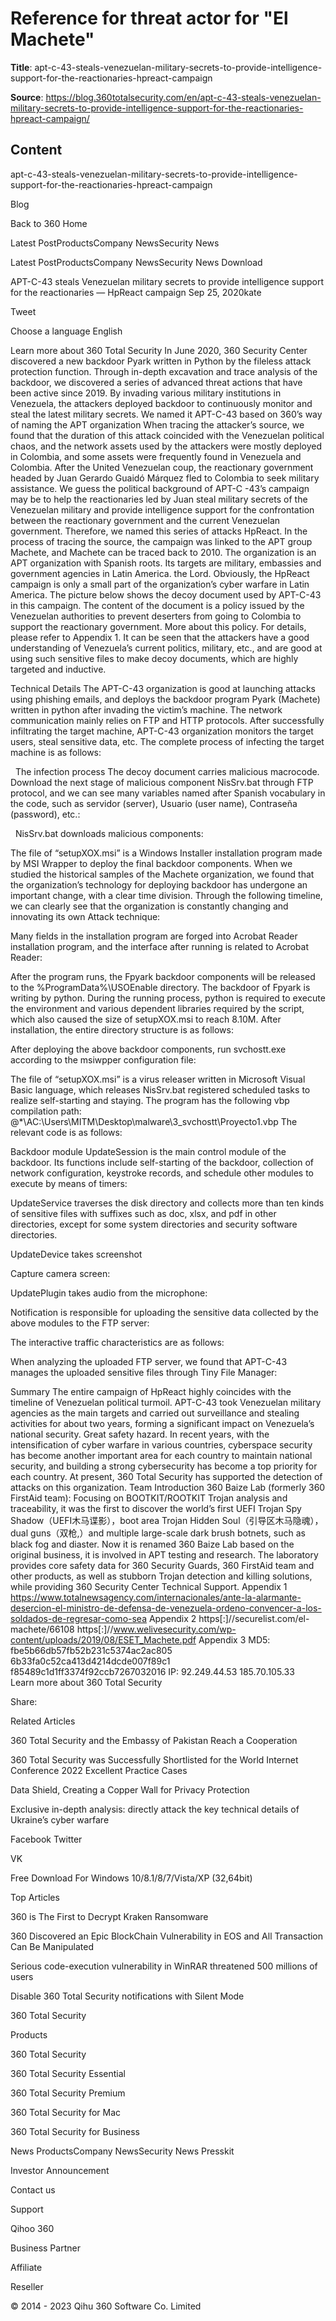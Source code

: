 # Reference for threat actor for "El Machete"

**Title**: apt-c-43-steals-venezuelan-military-secrets-to-provide-intelligence-support-for-the-reactionaries-hpreact-campaign

**Source**: https://blog.360totalsecurity.com/en/apt-c-43-steals-venezuelan-military-secrets-to-provide-intelligence-support-for-the-reactionaries-hpreact-campaign/

## Content





















apt-c-43-steals-venezuelan-military-secrets-to-provide-intelligence-support-for-the-reactionaries-hpreact-campaign


































 















Blog










Back to 360 Home





Latest PostProductsCompany NewsSecurity News 





Latest PostProductsCompany NewsSecurity News 
Download







APT-C-43 steals Venezuelan military secrets to provide intelligence support for the reactionaries  — HpReact campaign
Sep 25, 2020kate



Tweet



Choose a language
English

 


Learn more about 360 Total Security
In June 2020, 360 Security Center discovered a new backdoor Pyark written in Python by the fileless attack protection function. Through in-depth excavation and trace analysis of the backdoor, we discovered a series of advanced threat actions that have been active since 2019. By invading various military institutions in Venezuela, the attackers deployed backdoor to continuously monitor and steal the latest military secrets. We named it APT-C-43 based on 360’s way of naming the APT organization
When tracing the attacker’s source, we found that the duration of this attack coincided with the Venezuelan political chaos, and the network assets used by the attackers were mostly deployed in Colombia, and some assets were frequently found in Venezuela and Colombia. After the United Venezuelan coup, the reactionary government headed by Juan Gerardo Guaidó Márquez fled to Colombia to seek military assistance. We guess the political background of APT-C -43’s campaign may be to help the reactionaries led by Juan steal military secrets of the Venezuelan military and provide intelligence support for the confrontation between the reactionary government and the current Venezuelan government. Therefore, we named this series of attacks HpReact.
In the process of tracing the source, the campaign was linked to the APT group Machete, and Machete can be traced back to 2010. The organization is an APT organization with Spanish roots. Its targets are military, embassies and government agencies in Latin America. the Lord. Obviously, the HpReact campaign is only a small part of the organization’s cyber warfare in Latin America.
The picture below shows the decoy document used by APT-C-43 in this campaign. The content of the document is a policy issued by the Venezuelan authorities to prevent deserters from going to Colombia to support the reactionary government. More about this policy. For details, please refer to Appendix 1. It can be seen that the attackers have a good understanding of Venezuela’s current politics, military, etc., and are good at using such sensitive files to make decoy documents, which are highly targeted and inductive.

Technical Details
The APT-C-43 organization is good at launching attacks using phishing emails, and deploys the backdoor program Pyark (Machete) written in python after invading the victim’s machine. The network communication mainly relies on FTP and HTTP protocols. After successfully infiltrating the target machine, APT-C-43 organization monitors the target users, steal sensitive data, etc. The complete process of infecting the target machine is as follows:

 
The infection process
The decoy document carries malicious macrocode. Download the next stage of malicious component NisSrv.bat through FTP protocol, and we can see many variables named after Spanish vocabulary in the code, such as servidor (server), Usuario (user name), Contraseña (password), etc.:

 
NisSrv.bat downloads malicious components:

The file of “setupXOX.msi” is a Windows Installer installation program made by MSI Wrapper to deploy the final backdoor components. When we studied the historical samples of the Machete organization, we found that the organization’s technology for deploying backdoor has undergone an important change, with a clear time division. Through the following timeline, we can clearly see that the organization is constantly changing and innovating its own Attack technique:

Many fields in the installation program are forged into Acrobat Reader installation program, and the interface after running is related to Acrobat Reader:

After the program runs, the Fpyark backdoor components will be released to the %ProgramData%\USOEnable directory. The backdoor of Fpyark is writing by python. During the running process, python is required to execute the environment and various dependent libraries required by the script, which also caused the size of setupXOX.msi to reach 8.10M. After installation, the entire directory structure is as follows:

After deploying the above backdoor components, run svchostt.exe according to the msiwpper configuration file:

The file of “setupXOX.msi” is a virus releaser written in Microsoft Visual Basic language, which releases NisSrv.bat registered scheduled tasks to realize self-starting and staying. The program has the following vbp compilation path:
@*\AC:\Users\MITM\Desktop\malware\3_svchostt\Proyecto1.vbp
The relevant code is as follows:

Backdoor module
UpdateSession is the main control module of the backdoor. Its functions include self-starting of the backdoor, collection of network configuration, keystroke records, and schedule other modules to execute by means of timers:

UpdateService traverses the disk directory and collects more than ten kinds of sensitive files with suffixes such as doc, xlsx, and pdf in other directories, except for some system directories and security software directories.

UpdateDevice takes screenshot

Capture camera screen:

UpdatePlugin takes audio from the microphone:

Notification is responsible for uploading the sensitive data collected by the above modules to the FTP server:

The interactive traffic characteristics are as follows:

When analyzing the uploaded FTP server, we found that APT-C-43 manages the uploaded sensitive files through Tiny File Manager:

Summary
The entire campaign of HpReact highly coincides with the timeline of Venezuelan political turmoil. APT-C-43 took Venezuelan military agencies as the main targets and carried out surveillance and stealing activities for about two years, forming a significant impact on Venezuela’s national security. Great safety hazard. In recent years, with the intensification of cyber warfare in various countries, cyberspace security has become another important area for each country to maintain national security, and building a strong cybersecurity has become a top priority for each country.
At present, 360 Total Security has supported the detection of attacks on this organization.
Team Introduction
360 Baize Lab (formerly 360 FirstAid team): Focusing on BOOTKIT/ROOTKIT Trojan analysis and traceability, it was the first to discover the world’s first UEFI Trojan Spy Shadow（UEFI木马谍影），boot area Trojan Hidden Soul（引导区木马隐魂），dual guns（双枪,）and multiple large-scale dark brush botnets, such as black fog and diaster. Now it is renamed 360 Baize Lab based on the original business, it is involved in APT testing and research. The laboratory provides core safety data for 360 Security Guards, 360 FirstAid team and other products, as well as stubborn Trojan detection and killing solutions, while providing 360 Security Center Technical Support.
Appendix 1
https://www.totalnewsagency.com/internacionales/ante-la-alarmante-desercion-el-ministro-de-defensa-de-venezuela-ordeno-convencer-a-los-soldados-de-regresar-como-sea
Appendix 2
https[:]//securelist.com/el-machete/66108
https[:]//www.welivesecurity.com/wp-content/uploads/2019/08/ESET_Machete.pdf
Appendix 3
MD5:
fbe5b66db57fb52b231c5374ac2ac805
6b33fa0c52ca413d4214dcde007f89c1
f85489c1d1ff3374f92ccb7267032016
IP:
92.249.44.53
185.70.105.33
 
Learn more about 360 Total Security



Share: 











Related Articles




 


360 Total Security and the Embassy of Pakistan Reach a Cooperation






 


360 Total Security was Successfully  Shortlisted for the World Internet Conference 2022 Excellent Practice Cases






 


Data Shield, Creating a Copper Wall for Privacy Protection






 


Exclusive in-depth analysis: directly attack the key technical details of Ukraine’s cyber warfare










Facebook
Twitter

VK






Free Download
For Windows 10/8.1/8/7/Vista/XP (32,64bit)











Top Articles




360 is The First to Decrypt Kraken Ransomware





360 Discovered an Epic BlockChain Vulnerability in EOS and All Transaction Can Be Manipulated





Serious code-execution vulnerability in WinRAR threatened 500 millions of users





Disable 360 Total Security notifications with Silent Mode




360 Total Security









Products

360 Total Security


360 Total Security Essential


360 Total Security Premium


360 Total Security for Mac


360 Total Security for Business





News
ProductsCompany NewsSecurity News 
Presskit


Investor Announcement





Contact us

Support


Qihoo 360





Business Partner

Affiliate


Reseller
















© 2014 - 2023 Qihu 360 Software Co. Limited















